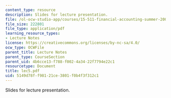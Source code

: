 ```yaml
---
content_type: resource
description: Slides for lecture presentation.
file: /ol-ocw-studio-app/courses/15-511-financial-accounting-summer-2004/5149d78ff98121ce3801f0b4f3f312c1_lec5.pdf
file_size: 222801
file_type: application/pdf
learning_resource_types:
- Lecture Notes
license: https://creativecommons.org/licenses/by-nc-sa/4.0/
ocw_type: OCWFile
parent_title: Lecture Notes
parent_type: CourseSection
parent_uid: 4b6cce13-f788-f002-4a34-22f7794e22c1
resourcetype: Document
title: lec5.pdf
uid: 5149d78f-f981-21ce-3801-f0b4f3f312c1
---
```

Slides for lecture presentation.